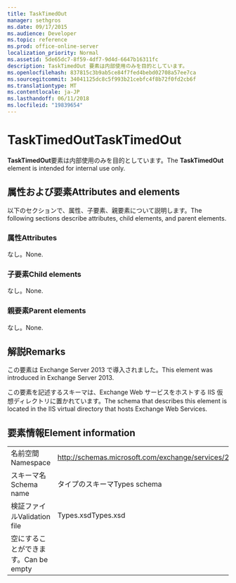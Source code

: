 ```yaml
---
title: TaskTimedOut
manager: sethgros
ms.date: 09/17/2015
ms.audience: Developer
ms.topic: reference
ms.prod: office-online-server
localization_priority: Normal
ms.assetid: 5de65dc7-8f59-4df7-9d4d-6647b16311fc
description: TaskTimedOut 要素は内部使用のみを目的としています。
ms.openlocfilehash: 837815c3b9ab5ce84f7fed4bebd02708a57ee7ca
ms.sourcegitcommit: 34041125dc8c5f993b21cebfc4f8b72f0fd2cb6f
ms.translationtype: MT
ms.contentlocale: ja-JP
ms.lasthandoff: 06/11/2018
ms.locfileid: "19839654"
---
```

# <a name="tasktimedout"></a><span data-ttu-id="52369-103">TaskTimedOut</span><span class="sxs-lookup"><span data-stu-id="52369-103">TaskTimedOut</span></span>

<span data-ttu-id="52369-104">**TaskTimedOut**要素は内部使用のみを目的としています。</span><span class="sxs-lookup"><span data-stu-id="52369-104">The **TaskTimedOut** element is intended for internal use only.</span></span> 

## <a name="attributes-and-elements"></a><span data-ttu-id="52369-105">属性および要素</span><span class="sxs-lookup"><span data-stu-id="52369-105">Attributes and elements</span></span>

<span data-ttu-id="52369-106">以下のセクションで、属性、子要素、親要素について説明します。</span><span class="sxs-lookup"><span data-stu-id="52369-106">The following sections describe attributes, child elements, and parent elements.</span></span>
  
### <a name="attributes"></a><span data-ttu-id="52369-107">属性</span><span class="sxs-lookup"><span data-stu-id="52369-107">Attributes</span></span>

<span data-ttu-id="52369-108">なし。</span><span class="sxs-lookup"><span data-stu-id="52369-108">None.</span></span>
  
### <a name="child-elements"></a><span data-ttu-id="52369-109">子要素</span><span class="sxs-lookup"><span data-stu-id="52369-109">Child elements</span></span>

<span data-ttu-id="52369-110">なし。</span><span class="sxs-lookup"><span data-stu-id="52369-110">None.</span></span>
  
### <a name="parent-elements"></a><span data-ttu-id="52369-111">親要素</span><span class="sxs-lookup"><span data-stu-id="52369-111">Parent elements</span></span>

<span data-ttu-id="52369-112">なし。</span><span class="sxs-lookup"><span data-stu-id="52369-112">None.</span></span>
  
## <a name="remarks"></a><span data-ttu-id="52369-113">解説</span><span class="sxs-lookup"><span data-stu-id="52369-113">Remarks</span></span>

<span data-ttu-id="52369-114">この要素は Exchange Server 2013 で導入されました。</span><span class="sxs-lookup"><span data-stu-id="52369-114">This element was introduced in Exchange Server 2013.</span></span>
  
<span data-ttu-id="52369-115">この要素を記述するスキーマは、Exchange Web サービスをホストする IIS 仮想ディレクトリに置かれています。</span><span class="sxs-lookup"><span data-stu-id="52369-115">The schema that describes this element is located in the IIS virtual directory that hosts Exchange Web Services.</span></span>
  
## <a name="element-information"></a><span data-ttu-id="52369-116">要素情報</span><span class="sxs-lookup"><span data-stu-id="52369-116">Element information</span></span>

|||
|:-----|:-----|
|<span data-ttu-id="52369-117">名前空間</span><span class="sxs-lookup"><span data-stu-id="52369-117">Namespace</span></span>  <br/> |http://schemas.microsoft.com/exchange/services/2006/types  <br/> |
|<span data-ttu-id="52369-118">スキーマ名</span><span class="sxs-lookup"><span data-stu-id="52369-118">Schema name</span></span>  <br/> |<span data-ttu-id="52369-119">タイプのスキーマ</span><span class="sxs-lookup"><span data-stu-id="52369-119">Types schema</span></span>  <br/> |
|<span data-ttu-id="52369-120">検証ファイル</span><span class="sxs-lookup"><span data-stu-id="52369-120">Validation file</span></span>  <br/> |<span data-ttu-id="52369-121">Types.xsd</span><span class="sxs-lookup"><span data-stu-id="52369-121">Types.xsd</span></span>  <br/> |
|<span data-ttu-id="52369-122">空にすることができます。</span><span class="sxs-lookup"><span data-stu-id="52369-122">Can be empty</span></span>  <br/> ||
   

